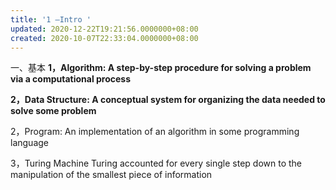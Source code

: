 ```yaml
---
title: '1 –Intro '
updated: 2020-12-22T19:21:56.0000000+08:00
created: 2020-10-07T22:33:04.0000000+08:00
---
```


一、基本
**1，Algorithm: A step-by-step procedure for solving a problem via a computational process**

**2，Data Structure: A conceptual system for organizing the data needed to solve some problem**

2，Program: An implementation of an algorithm in some programming language

3，Turing Machine
Turing accounted for every single step down to the manipulation of the smallest piece of information

